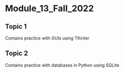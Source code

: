 # Module_13_Fall_2022
## Topic 1
Contains practice with GUIs using TKinter
## Topic 2
Contains practice with databases in Python using SQLite
